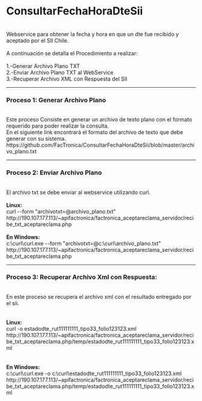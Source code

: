 # ConsultarFechaHoraDteSii
<br>Webservice para obtener la fecha y hora en que un dte fue recibido y aceptado por el SII Chile.
<br>
<br>A continuación se detalla el Procedimiento a realizar:
<br>
<br>1.-Generar Archivo Plano TXT
<br>2.-Enviar Archivo Plano TXT al WebService
<br>3.-Recuperar Archivo XML con Respuesta del SII
<hr>
<h3>Proceso 1: Generar Archivo Plano</h3>
<br>Este proceso Consiste en generar un archivo de texto plano con el formato requerido para poder realizar la consulta.
<br>En el siguiente link encontrará el formato del archivo de texto que debe generar con su sistema.
<br>https://github.com/FacTronica/ConsultarFechaHoraDteSii/blob/master/archivo_plano.txt
<br>
<hr>
<h3>Proceso 2: Enviar Archivo Plano</h3>
<br>El archivo txt se debe enviar al webservice utilizando curl.
<br>
<br><b>Linux:</b>
<br>curl --form "archivotxt=@archivo_plano.txt"  http://190.107.177.113/~apifactronica/factronica_aceptareclama_servidor/recibe_txt_aceptareclama.php
<br>
<br><b>En Windows:</b>
<br>c:\curl\curl.exe --form "archivotxt=@c:\curl\archivo_plano.txt" http://190.107.177.113/~apifactronica/factronica_aceptareclama_servidor/recibe_txt_aceptareclama.php
<br>
<hr>
<h3>Proceso 3: Recuperar Archivo Xml con Respuesta:</h3>
<br>En este proceso se recupera el archivo xml con el resultado entregado por el sii.
<br>
<br>
<br><b>Linux:</b>
<br>curl -o estadodte_rut111111111_tipo33_folio123123.xml http://190.107.177.113/~apifactronica/factronica_aceptareclama_servidor/recibe_txt_aceptareclama.php/temp/estadodte_rut111111111_tipo33_folio123123.xml
<br>
<br>
<br><b>En Windows:</b>
<br>c:\curl\curl.exe -o c:\curl\estadodte_rut111111111_tipo33_folio123123.xml http://190.107.177.113/~apifactronica/factronica_aceptareclama_servidor/recibe_txt_aceptareclama.php/temp/estadodte_rut111111111_tipo33_folio123123.xml
